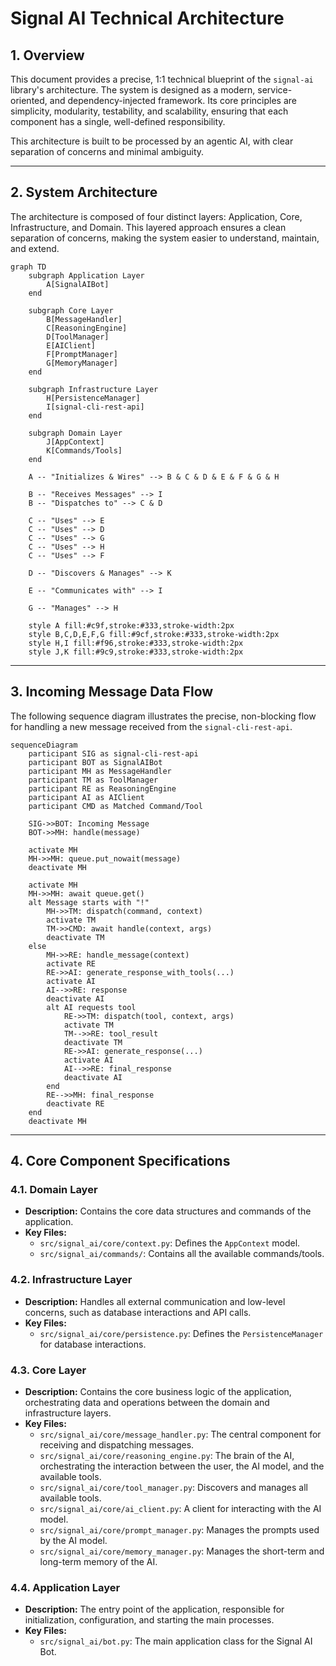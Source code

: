 # Signal AI Technical Architecture

## 1. Overview

This document provides a precise, 1:1 technical blueprint of the `signal-ai` library's architecture. The system is designed as a modern, service-oriented, and dependency-injected framework. Its core principles are simplicity, modularity, testability, and scalability, ensuring that each component has a single, well-defined responsibility.

This architecture is built to be processed by an agentic AI, with clear separation of concerns and minimal ambiguity.

---

## 2. System Architecture

The architecture is composed of four distinct layers: Application, Core, Infrastructure, and Domain. This layered approach ensures a clean separation of concerns, making the system easier to understand, maintain, and extend.

```mermaid
graph TD
    subgraph Application Layer
        A[SignalAIBot]
    end

    subgraph Core Layer
        B[MessageHandler]
        C[ReasoningEngine]
        D[ToolManager]
        E[AIClient]
        F[PromptManager]
        G[MemoryManager]
    end

    subgraph Infrastructure Layer
        H[PersistenceManager]
        I[signal-cli-rest-api]
    end

    subgraph Domain Layer
        J[AppContext]
        K[Commands/Tools]
    end

    A -- "Initializes & Wires" --> B & C & D & E & F & G & H

    B -- "Receives Messages" --> I
    B -- "Dispatches to" --> C & D

    C -- "Uses" --> E
    C -- "Uses" --> D
    C -- "Uses" --> G
    C -- "Uses" --> H
    C -- "Uses" --> F

    D -- "Discovers & Manages" --> K

    E -- "Communicates with" --> I

    G -- "Manages" --> H

    style A fill:#c9f,stroke:#333,stroke-width:2px
    style B,C,D,E,F,G fill:#9cf,stroke:#333,stroke-width:2px
    style H,I fill:#f96,stroke:#333,stroke-width:2px
    style J,K fill:#9c9,stroke:#333,stroke-width:2px
```

---

## 3. Incoming Message Data Flow

The following sequence diagram illustrates the precise, non-blocking flow for handling a new message received from the `signal-cli-rest-api`.

```mermaid
sequenceDiagram
    participant SIG as signal-cli-rest-api
    participant BOT as SignalAIBot
    participant MH as MessageHandler
    participant TM as ToolManager
    participant RE as ReasoningEngine
    participant AI as AIClient
    participant CMD as Matched Command/Tool

    SIG->>BOT: Incoming Message
    BOT->>MH: handle(message)

    activate MH
    MH->>MH: queue.put_nowait(message)
    deactivate MH

    activate MH
    MH->>MH: await queue.get()
    alt Message starts with "!"
        MH->>TM: dispatch(command, context)
        activate TM
        TM->>CMD: await handle(context, args)
        deactivate TM
    else
        MH->>RE: handle_message(context)
        activate RE
        RE->>AI: generate_response_with_tools(...)
        activate AI
        AI-->>RE: response
        deactivate AI
        alt AI requests tool
            RE->>TM: dispatch(tool, context, args)
            activate TM
            TM-->>RE: tool_result
            deactivate TM
            RE->>AI: generate_response(...)
            activate AI
            AI-->>RE: final_response
            deactivate AI
        end
        RE-->>MH: final_response
        deactivate RE
    end
    deactivate MH
```

---

## 4. Core Component Specifications

### 4.1. Domain Layer

- **Description:** Contains the core data structures and commands of the application.
- **Key Files:**
  - `src/signal_ai/core/context.py`: Defines the `AppContext` model.
  - `src/signal_ai/commands/`: Contains all the available commands/tools.

### 4.2. Infrastructure Layer

- **Description:** Handles all external communication and low-level concerns, such as database interactions and API calls.
- **Key Files:**
  - `src/signal_ai/core/persistence.py`: Defines the `PersistenceManager` for database interactions.

### 4.3. Core Layer

- **Description:** Contains the core business logic of the application, orchestrating data and operations between the domain and infrastructure layers.
- **Key Files:**
  - `src/signal_ai/core/message_handler.py`: The central component for receiving and dispatching messages.
  - `src/signal_ai/core/reasoning_engine.py`: The brain of the AI, orchestrating the interaction between the user, the AI model, and the available tools.
  - `src/signal_ai/core/tool_manager.py`: Discovers and manages all available tools.
  - `src/signal_ai/core/ai_client.py`: A client for interacting with the AI model.
  - `src/signal_ai/core/prompt_manager.py`: Manages the prompts used by the AI model.
  - `src/signal_ai/core/memory_manager.py`: Manages the short-term and long-term memory of the AI.

### 4.4. Application Layer

- **Description:** The entry point of the application, responsible for initialization, configuration, and starting the main processes.
- **Key Files:**
  - `src/signal_ai/bot.py`: The main application class for the Signal AI Bot.
